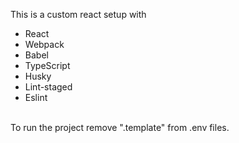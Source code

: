 This is a custom react setup with <br>
- React
- Webpack
- Babel
- TypeScript
- Husky
- Lint-staged
- Eslint
<br>
To run the project remove ".template" from .env files.